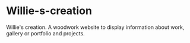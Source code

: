 # Willie-s-creation
Willie's creation. A woodwork website to display information about work, gallery or portfolio and projects.
